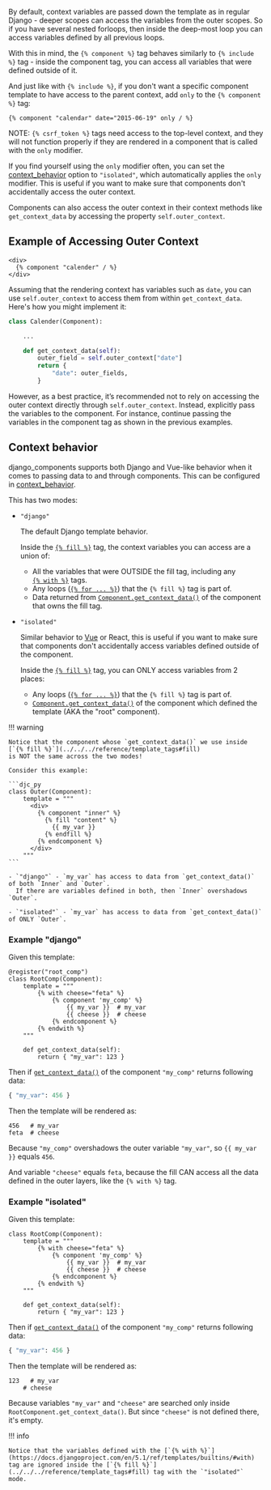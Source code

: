 By default, context variables are passed down the template as in regular Django - deeper scopes can access the variables from the outer scopes. So if you have several nested forloops, then inside the deep-most loop you can access variables defined by all previous loops.

With this in mind, the `{% component %}` tag behaves similarly to `{% include %}` tag - inside the component tag, you can access all variables that were defined outside of it.

And just like with `{% include %}`, if you don't want a specific component template to have access to the parent context, add `only` to the `{% component %}` tag:

```htmldjango
{% component "calendar" date="2015-06-19" only / %}
```

NOTE: `{% csrf_token %}` tags need access to the top-level context, and they will not function properly if they are rendered in a component that is called with the `only` modifier.

If you find yourself using the `only` modifier often, you can set the [context_behavior](#context-behavior) option to `"isolated"`, which automatically applies the `only` modifier. This is useful if you want to make sure that components don't accidentally access the outer context.

Components can also access the outer context in their context methods like `get_context_data` by accessing the property `self.outer_context`.

## Example of Accessing Outer Context

```django
<div>
  {% component "calender" / %}
</div>
```

Assuming that the rendering context has variables such as `date`, you can use `self.outer_context` to access them from within `get_context_data`. Here's how you might implement it:

```python
class Calender(Component):

    ...

    def get_context_data(self):
        outer_field = self.outer_context["date"]
        return {
            "date": outer_fields,
        }
```

However, as a best practice, it’s recommended not to rely on accessing the outer context directly through `self.outer_context`. Instead, explicitly pass the variables to the component. For instance, continue passing the variables in the component tag as shown in the previous examples.

## Context behavior

django_components supports both Django and Vue-like behavior when it comes to passing data to and through
components. This can be configured in [context_behavior](../../../reference/settings#context_behavior).

This has two modes:

- `"django"`

    The default Django template behavior.

    Inside the [`{% fill %}`](../../../reference/template_tags#fill) tag, the context variables
    you can access are a union of:

    - All the variables that were OUTSIDE the fill tag, including any\
      [`{% with %}`](https://docs.djangoproject.com/en/5.1/ref/templates/builtins/#with) tags.
    - Any loops ([`{% for ... %}`](https://docs.djangoproject.com/en/5.1/ref/templates/builtins/#cycle))
      that the `{% fill %}` tag is part of.
    - Data returned from [`Component.get_context_data()`](../../../reference/api#django_components.Component.get_context_data)
      of the component that owns the fill tag.

- `"isolated"`

    Similar behavior to [Vue](https://vuejs.org/guide/components/slots.html#render-scope) or React,
    this is useful if you want to make sure that components don't accidentally access variables defined outside
    of the component.

    Inside the [`{% fill %}`](../../../reference/template_tags#fill) tag, you can ONLY access variables from 2 places:

    - Any loops ([`{% for ... %}`](https://docs.djangoproject.com/en/5.1/ref/templates/builtins/#cycle))
      that the `{% fill %}` tag is part of.
    - [`Component.get_context_data()`](../../../reference/api#django_components.Component.get_context_data)
      of the component which defined the template (AKA the "root" component).

!!! warning

    Notice that the component whose `get_context_data()` we use inside
    [`{% fill %}`](../../../reference/template_tags#fill)
    is NOT the same across the two modes!

    Consider this example:

    ```djc_py
    class Outer(Component):
        template = """
          <div>
            {% component "inner" %}
              {% fill "content" %}
                {{ my_var }}
              {% endfill %}
            {% endcomponent %}
          </div>
        """
    ```

    - `"django"` - `my_var` has access to data from `get_context_data()` of both `Inner` and `Outer`.
      If there are variables defined in both, then `Inner` overshadows `Outer`.

    - `"isolated"` - `my_var` has access to data from `get_context_data()` of ONLY `Outer`.


### Example "django"

Given this template:

```djc_py
@register("root_comp")
class RootComp(Component):
    template = """
        {% with cheese="feta" %}
            {% component 'my_comp' %}
                {{ my_var }}  # my_var
                {{ cheese }}  # cheese
            {% endcomponent %}
        {% endwith %}
    """

    def get_context_data(self):
        return { "my_var": 123 }
```

Then if [`get_context_data()`](../../../reference/api#django_components.Component.get_context_data)
of the component `"my_comp"` returns following data:

```py
{ "my_var": 456 }
```

Then the template will be rendered as:

```django
456   # my_var
feta  # cheese
```

Because `"my_comp"` overshadows the outer variable `"my_var"`,
so `{{ my_var }}` equals `456`.

And variable `"cheese"` equals `feta`, because the fill CAN access
all the data defined in the outer layers, like the `{% with %}` tag.

### Example "isolated"

Given this template:

```djc_py
class RootComp(Component):
    template = """
        {% with cheese="feta" %}
            {% component 'my_comp' %}
                {{ my_var }}  # my_var
                {{ cheese }}  # cheese
            {% endcomponent %}
        {% endwith %}
    """

    def get_context_data(self):
        return { "my_var": 123 }
```

Then if [`get_context_data()`](../../../reference/api#django_components.Component.get_context_data)
of the component `"my_comp"` returns following data:

```py
{ "my_var": 456 }
```

Then the template will be rendered as:

```django
123   # my_var
    # cheese
```

Because variables `"my_var"` and `"cheese"` are searched only inside `RootComponent.get_context_data()`.
But since `"cheese"` is not defined there, it's empty.

!!! info

    Notice that the variables defined with the [`{% with %}`](https://docs.djangoproject.com/en/5.1/ref/templates/builtins/#with)
    tag are ignored inside the [`{% fill %}`](../../../reference/template_tags#fill) tag with the `"isolated"` mode.
